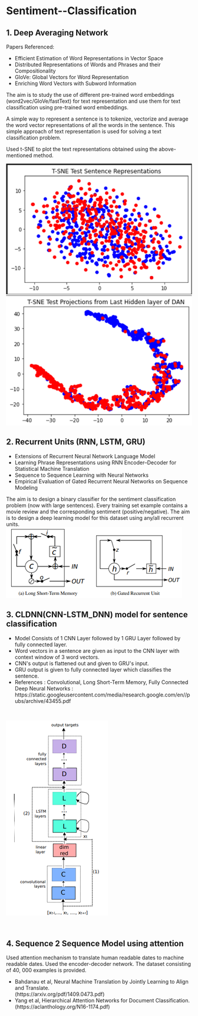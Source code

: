# Sentiment--Classification

## 1. Deep Averaging Network
Papers Referenced:
<ul>
<li>Efficient Estimation of Word Representations in Vector Space 
<li>Distributed Representations of Words and Phrases and their Compositionality 
<li>GloVe: Global Vectors for Word Representation
<li>Enriching Word Vectors with Subword Information 
</ul>
The aim is to study the use of different pre-trained word embeddings
(word2vec/GloVe/fastText) for text representation and use them for text classification using pre-trained word embeddings. <br>

A simple way to represent a sentence is to tokenize, vectorize and average the word vector
representations of all the words in the sentence. This simple approach of
text representation is used for solving a text classification problem. <br>


Used t-SNE to plot the text representations obtained using the above-mentioned method.<br>

![plot](./images/1_tsne_before.png)<br>
![plot](./images/1_tsne_after.png)

## 2. Recurrent Units (RNN, LSTM, GRU)
<ul>
<li>Extensions of Recurrent Neural Network Language Model 

<li>Learning Phrase Representations using RNN Encoder–Decoder for Statistical Machine Translation 

<li>Sequence to Sequence Learning with Neural Networks 

<li>Empirical Evaluation of Gated Recurrent Neural Networks on Sequence Modeling 

</ul>




 The aim is to design a binary classifier for the sentiment classification
problem (now with large sentences). Every training set example contains a movie review and the corresponding sentiment
(positive/negative). The aim is to design a deep learning model for this dataset using any/all recurrent units.<br>
![plot](./images/2_model.png)


## 3. CLDNN(CNN-LSTM_DNN) model for sentence classification
<ul>
  <li> Model Consists of 1 CNN Layer followed by 1 GRU Layer followed by fully connected layer.
  <li> Word vectors in a sentence are given as input to the CNN layer with context window of 3 word vectors.
  <li> CNN's output is flattened out and given to GRU's input.
  <li> GRU output is given to fully connected layer which classifies the sentence.
  <li> References : Convolutional, Long Short-Term Memory, Fully Connected Deep Neural Networks : https://static.googleusercontent.com/media/research.google.com/en//pubs/archive/43455.pdf
</ul> <br>

![plot](./images/3.png) 

<br>

## 4. Sequence 2 Sequence Model using attention

Used attention mechanism  to translate human
readable dates to machine readable dates. Used the encoder-decoder network. The dataset consisting of 40, 000 examples is provided.  <br>

<ul>
  <li> Bahdanau et al, Neural Machine Translation by Jointly Learning to Align and Translate.<br>
(https://arxiv.org/pdf/1409.0473.pdf)
  <li> Yang et al, Hierarchical Attention Networks for Document Classification. (https://aclanthology.org/N16-1174.pdf)
</ul> <br>


